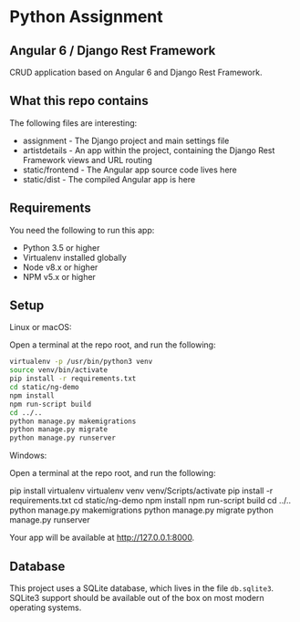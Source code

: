 # Python Assignment

## Angular 6 / Django Rest Framework 

CRUD application based on Angular 6 and Django Rest Framework.

## What this repo contains

The following files are interesting:

* assignment - The Django project and main settings file
* artistdetails - An app within the project, containing the Django Rest Framework views and URL routing
* static/frontend - The Angular app source code lives here
* static/dist - The compiled Angular app is here

## Requirements

You need the following to run this app:

* Python 3.5 or higher
* Virtualenv installed globally
* Node v8.x or higher
* NPM v5.x or higher

## Setup

Linux or macOS:

Open a terminal at the repo root, and run the following:

```bash
virtualenv -p /usr/bin/python3 venv
source venv/bin/activate
pip install -r requirements.txt
cd static/ng-demo
npm install
npm run-script build
cd ../..
python manage.py makemigrations
python manage.py migrate
python manage.py runserver
```

Windows:

Open a terminal at the repo root, and run the following:

pip install virtualenv
virtualenv venv
venv/Scripts/activate
pip install -r requirements.txt
cd static/ng-demo
npm install
npm run-script build
cd ../..
python manage.py makemigrations
python manage.py migrate
python manage.py runserver

Your app will be available at http://127.0.0.1:8000.

## Database

This project uses a SQLite database, which lives in the file `db.sqlite3`. SQLite3 support should be available out of the box on most modern operating systems.